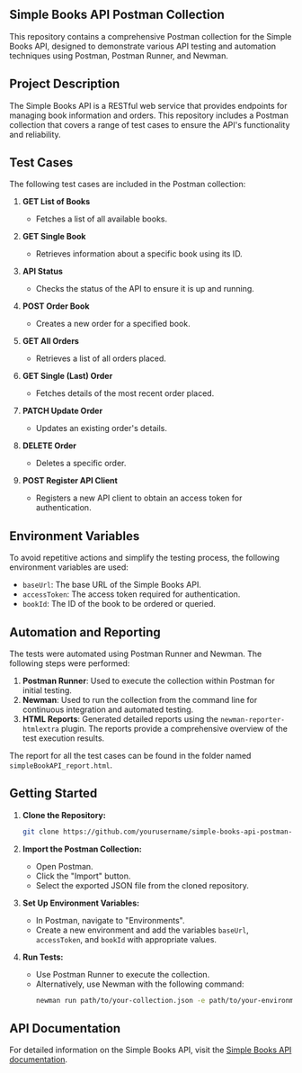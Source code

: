 ## Simple Books API Postman Collection

This repository contains a comprehensive Postman collection for the Simple Books API, designed to demonstrate various API testing and automation techniques using Postman, Postman Runner, and Newman.

## Project Description

The Simple Books API is a RESTful web service that provides endpoints for managing book information and orders. This repository includes a Postman collection that covers a range of test cases to ensure the API's functionality and reliability.

## Test Cases

The following test cases are included in the Postman collection:

1. **GET List of Books**
   - Fetches a list of all available books.

2. **GET Single Book**
   - Retrieves information about a specific book using its ID.

3. **API Status**
   - Checks the status of the API to ensure it is up and running.

4. **POST Order Book**
   - Creates a new order for a specified book.

5. **GET All Orders**
   - Retrieves a list of all orders placed.

6. **GET Single (Last) Order**
   - Fetches details of the most recent order placed.

7. **PATCH Update Order**
   - Updates an existing order's details.

8. **DELETE Order**
   - Deletes a specific order.

9. **POST Register API Client**
   - Registers a new API client to obtain an access token for authentication.

## Environment Variables

To avoid repetitive actions and simplify the testing process, the following environment variables are used:

- `baseUrl`: The base URL of the Simple Books API.
- `accessToken`: The access token required for authentication.
- `bookId`: The ID of the book to be ordered or queried.

## Automation and Reporting

The tests were automated using Postman Runner and Newman. The following steps were performed:

1. **Postman Runner**: Used to execute the collection within Postman for initial testing.
2. **Newman**: Used to run the collection from the command line for continuous integration and automated testing.
3. **HTML Reports**: Generated detailed reports using the `newman-reporter-htmlextra` plugin. The reports provide a comprehensive overview of the test execution results.

The report for all the test cases can be found in the folder named `simpleBookAPI_report.html`.

## Getting Started

1. **Clone the Repository:**
   ```sh
   git clone https://github.com/yourusername/simple-books-api-postman-collection.git
   ```

2. **Import the Postman Collection:**
   - Open Postman.
   - Click the "Import" button.
   - Select the exported JSON file from the cloned repository.

3. **Set Up Environment Variables:**
   - In Postman, navigate to "Environments".
   - Create a new environment and add the variables `baseUrl`, `accessToken`, and `bookId` with appropriate values.

4. **Run Tests:**
   - Use Postman Runner to execute the collection.
   - Alternatively, use Newman with the following command:
     ```sh
     newman run path/to/your-collection.json -e path/to/your-environment.json -r htmlextra --reporter-htmlextra-export simpleBookAPI_report.html
     ```

## API Documentation

For detailed information on the Simple Books API, visit the [Simple Books API documentation](https://github.com/vdespa/introduction-to-postman-course/blob/main/simple-books-api.md).
